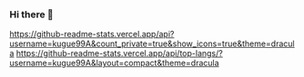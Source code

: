 ### Hi there 👋

<!--
**kugue99A/kugue99A** is a ✨ _special_ ✨ repository because its `README.md` (this file) appears on your GitHub profile.

Here are some ideas to get you started:

- 🔭 I’m currently working on ...
- 🌱 I’m currently learning ...
- 👯 I’m looking to collaborate on ...
- 🤔 I’m looking for help with ...
- 💬 Ask me about ...
- 📫 How to reach me: ...
- 😄 Pronouns: ...
- ⚡ Fun fact: ...
-->

https://github-readme-stats.vercel.app/api?username=kugue99A&count_private=true&show_icons=true&theme=dracula
https://github-readme-stats.vercel.app/api/top-langs/?username=kugue99A&layout=compact&theme=dracula
